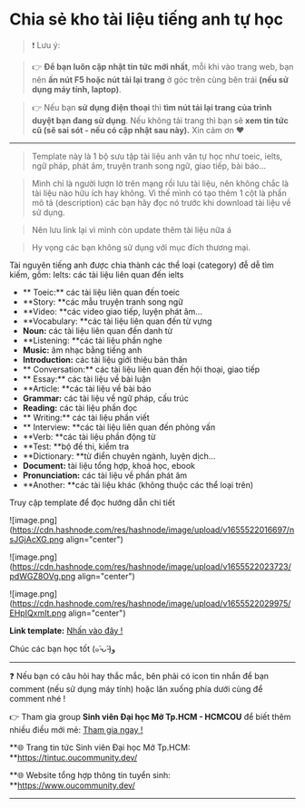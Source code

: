 # Chia sẻ kho tài liệu tiếng anh tự học

> ❗ Lưu ý: 

>👉 **Để bạn luôn cập nhật tin tức mới nhất**, mỗi khi vào trang web, bạn nên **ấn nút F5 hoặc nút tải lại trang** ở góc trên cùng bên trái **(nếu sử dụng máy tính, laptop)**. 

>👉 Nếu bạn **sử dụng điện thoại** thì **tìm nút tải lại trang của trình duyệt bạn đang sử dụng**. Nếu không tải trang thì bạn sẽ **xem tin tức cũ (sẽ sai sót - nếu có cập nhật sau này).** Xin cảm ơn ❤

---

> Template này là 1 bộ sưu tập tài liệu anh văn tự học như toeic, ielts, ngữ pháp, phát âm, truyện tranh song ngữ, giao tiếp, bài báo...

> Mình chỉ là người lượn lờ trên mạng rồi lưu tài liệu, nên không chắc là tài liệu nào hữu ích hay không. Vì thế mình có tạo thêm 1 cột là phần mô tả (description) các bạn hãy đọc nó trước khi download tài liệu về sử dụng.

> Nên lưu link lại vì mình còn update thêm tài liệu nữa á

>Hy vọng các bạn không sử dụng với mục đích thương mại.

Tài nguyên tiếng anh được chia thành các thể loại (category) đễ dễ tìm kiếm, gồm:
Ielts: các tài liệu liên quan đến ielts

- ** Toeic:** các tài liệu liên quan đến toeic
- **Story: **các mẫu truyện tranh song ngữ
- **Video: **các video giao tiếp, luyện phát âm...
- **Vocabulary: **các tài liệu liên quan đến từ vựng
- **Noun:** các tài liệu liên quan đến danh từ
- **Listening: **các tài liệu phần nghe
- **Music:** âm nhạc bằng tiếng anh
- **Introduction:** các tài liệu giới thiệu bản thân
- ** Conversation:** các tài liệu liên quan đến hội thoại, giao tiếp
- ** Essay:** các tài liệu về bài luận
- **Article: **các tài liệu về bài báo
- **Grammar:** các tài liệu về ngữ pháp, cấu trúc
- **Reading:** các tài liệu phần đọc
- ** Writing:** các tài liệu phần viết
- ** Interview: **các tài liệu liên quan đến phỏng vấn
- **Verb: **các tài liệu phần động từ
- **Test: **bộ đề thi, kiểm tra
- **Dictionary: **từ điển chuyên ngành, luyện dịch...
- **Document:** tài liệu tổng hợp, khoá học, ebook
- **Pronunciation:** các tài liệu về phần phát âm
- **Another: **các tài liệu khác (không thuộc các thể loại trên)

Truy cập template để đọc hướng dẫn chi tiết

![image.png](https://cdn.hashnode.com/res/hashnode/image/upload/v1655522016697/nsJGjAcXG.png align="center")

![image.png](https://cdn.hashnode.com/res/hashnode/image/upload/v1655522023723/pdWGZ8OVg.png align="center")

![image.png](https://cdn.hashnode.com/res/hashnode/image/upload/v1655522029975/EHpIQxmIt.png align="center")

**Link template:** [Nhấn vào đây !](https://thanhnamnguyen.notion.site/5872787ac81747d69ccf49cc501480f6)

Chúc các bạn học tốt (๑˃̵ᴗ˂̵)و

---

❓ Nếu bạn có câu hỏi hay thắc mắc, bên phải có icon tin nhắn để bạn comment (nếu sử dụng máy tính) hoặc lăn xuống phía dưới cùng để comment nhé !

👉 Tham gia group **Sinh viên Đại học Mở Tp.HCM - HCMCOU** để biết thêm nhiều điều mới mẻ: [Tham gia ngay !](https://www.facebook.com/groups/oumembers)

**🌐 Trang tin tức Sinh viên Đại học Mở Tp.HCM: **https://tintuc.oucommunity.dev/

**🌐 Website tổng hợp thông tin tuyển sinh: **https://www.oucommunity.dev/

---